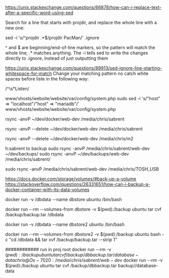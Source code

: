 https://unix.stackexchange.com/questions/66878/how-can-i-replace-text-after-a-specific-word-using-sed



Search for a line that starts with projdir, and replace the whole line with a new one:

sed -i 's/^projdir .*$/projdir PacMan/' .ignore

^ and $ are beginning/end-of-line markers, so the pattern will match the whole line; .* matches anything. The -i tells sed to write the changes directly to .ignore, instead of just outputting them

https://unix.stackexchange.com/questions/89913/sed-ignore-line-starting-whitespace-for-match
Change your matching pattern no catch white spaces before liste in the following way:

/^\s*Listen/

www/vhosts/website/website/var/config/system.php
sudo sed -i 's/"host" => "localhost"/"host" => "mariadb"/' www/vhosts/website/website/var/config/system.php

rsync -anvP ~/dev/docker/web-dev /media/chris/sabrent

rsync -anvP --delete ~/dev/docker/web-dev /media/chris/sabrent

rsync -anvP --delete ~/dev/docker/web-dev /media/chris/m2


h:sabrent to backup
sudo rsync -anvP /media/chris/sabrent/web-dev ~/dev/backups/
sudo rsync -anvP ~/dev/backups/web-dev /media/chris/sabrent/


sudo rsync -anvP /media/chris/sabrent/web-dev /media/chris/TOSH_USB


https://docs.docker.com/storage/volumes/#back-up-a-volume
https://stackoverflow.com/questions/26331651/how-can-i-backup-a-docker-container-with-its-data-volumes

docker run -v /dbdata --name dbstore ubuntu /bin/bash

docker run --rm --volumes-from dbstore -v $(pwd):/backup ubuntu tar cvf /backup/backup.tar /dbdata

docker run -v /dbdata --name dbstore2 ubuntu /bin/bash

docker run --rm --volumes-from dbstore2 -v $(pwd):/backup ubuntu bash -c "cd /dbdata && tar xvf /backup/backup.tar --strip 1"


############
run in proj root 
docker run --rm -v $(pwd):/backup ubuntu tar cvf /backup/dbbackup.tar /database-data
chris@Ox-7020:/media/chris/sabrent/web-dev$ docker run --rm  -v $(pwd):/backup ubuntu tar cvf /backup/dbbackup.tar backup//database-data